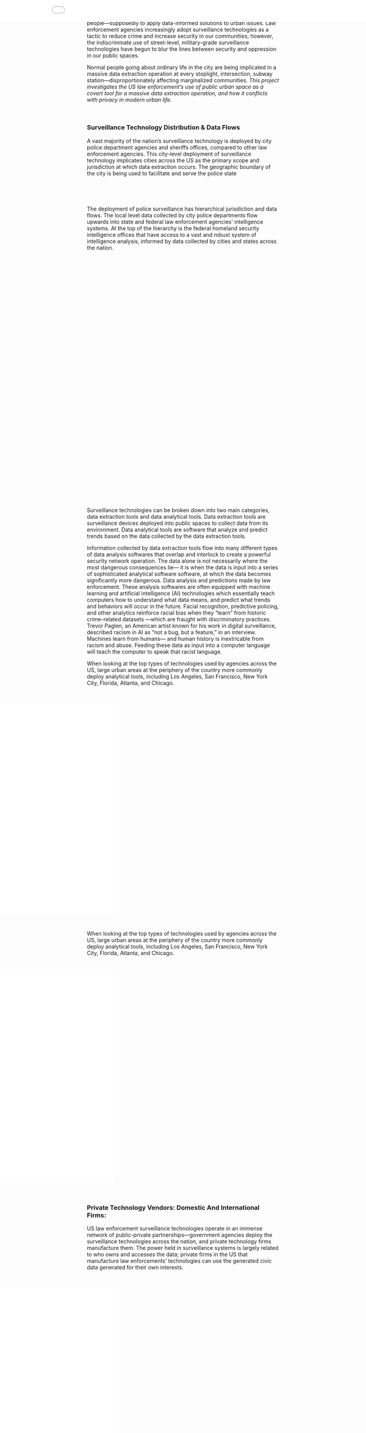 ```yaml
---
layout: post
date:   2022-05-04
image: "/conflict_urbanism_sp2022/images/csr_thumbnail.png"
title:  "Street-Level Surveillance: Public Space into Police State"
author: "Mia Winther-Tamaki & Kirthi Balakrishnan"
---
```


### Introduction  

<p><span>Today, cities across the world are developing under an unprecedented scale and sophistication of digital tools, becoming rapidly  and seamlessly integrated within our urban infrastructures. Invisible systems of digital interconnectedness track and analyze vast amounts of information about people—supposedly to apply data-informed solutions to urban issues. Law enforcement agencies increasingly adopt surveillance technologies as a tactic to reduce crime and increase security in our communities; however, the indiscriminate use of street-level, military-grade surveillance technologies have begun to blur the lines between security and oppression in our public spaces. &nbsp;</i></span></p>
<p><span>Normal people going about ordinary life in the city are being implicated in a massive data extraction operation at every stoplight, intersection, subway station—disproportionately affecting marginalized communities. <i>This project investigates the US law enforcement’s use of public urban space as a covert tool for a massive data extraction operation, and how it conflicts with privacy in modern urban life.</i> &nbsp;</i></span></p>
<p>&nbsp;</p>

### Surveillance Technology Distribution & Data Flows 
<p><span> A vast majority of the nation’s surveillance technology is deployed by city police department agencies and sheriffs offices, compared to other law enforcement agencies. This city-level deployment of surveillance technology implicates cities across the US as the primary scope and jurisdiction at which data extraction occurs. The geographic boundary of the city is being used to facilitate and serve the police state
</span></p>

<p>&nbsp;</p>

<iframe src="/conflict_urbanism_sp2022/images/surv - treemap.html" style="position:absolute;top:0;left:0;width:100%;height:300px;" frameborder="0"></iframe>
<p>&nbsp;</p>

<p><span>The deployment of police surveillance has hierarchical jurisdiction and data flows. The local level data collected by city police departments flow upwards into state and federal law enforcement agencies’ intelligence systems. At the top of the hierarchy is the federal homeland security intelligence offices that have access to a vast and robust system of intelligence analysis, informed by data collected by cities and states across the nation. 
&nbsp;</span></p>

<p>&nbsp;</p>

<p>&nbsp;</p>
<iframe src="/conflict_urbanism_sp2022/images/surv - sankey.html" style="border-width: 0px;left: 50%;right: 50%;
  margin-left: 50vw;
  margin-right: 50vw;
  max-width: 100vw; height:550px;
  position: relative;" scrolling="no"></iframe>
<p>&nbsp;</p>


<p><span>Surveillance technologies can be broken down into two main categories, data extraction tools and data analytical tools. Data extraction tools are surveillance devices deployed into public spaces to collect data from its environment. Data analytical tools are software that analyze and predict trends based on the data collected by the data extraction tools.  
&nbsp;</span></p>

<p><span>Information collected by data extraction tools flow into many different types of data analysis softwares that overlap and interlock to create a powerful security network operation. The data alone is not necessarily where the most dangerous consequences lie— it is when the data is input into a series of sophisticated analytical software software, at which the data becomes significantly more dangerous. Data analysis and predictions made by law enforcement. These analysis softwares are often equipped with machine learning and artificial intelligence (AI) technologies which essentially teach computers how to understand what data means, and predict what trends and behaviors will occur in the future.  Facial recognition, predictive policing, and other analytics reinforce racial bias when they “learn” from historic crime-related datasets —which are fraught with discriminatory practices. Trevor Paglen, an American artist known for his work in digital surveillance, described racism in AI as “not a bug, but a feature,” in an interview. Machines learn from humans— and human history is inextricable from racism and abuse. Feeding these data as input into a computer language will teach the computer to speak that racist language. 
&nbsp;</span></p>

<p><span>When looking at the top types of technologies used by agencies across the US, large urban areas at the periphery of the country more commonly deploy analytical tools, including Los Angeles, San Francisco, New York City, Florida, Atlanta, and Chicago. 
&nbsp;</span></p>

<p>&nbsp;</p><iframe src="/conflict_urbanism_sp2022/images/surv - tech map.html" style="border-width: 0px;left: 50%;right: 50%;
  margin-left: -50vw;
  margin-right: -50vw;
  max-width: 100vw; height:550px;
  position: relative;" scrolling="no"></iframe><p>&nbsp;</p>
  
<p><span>When looking at the top types of technologies used by agencies across the US, large urban areas at the periphery of the country more commonly deploy analytical tools, including Los Angeles, San Francisco, New York City, Florida, Atlanta, and Chicago. 
&nbsp;</span></p>

<p>&nbsp;</p><iframe src="/conflict_urbanism_sp2022/images/surv - num map.html" style="border-width: 0px;left: 50%;right: 50%;
  margin-left: -50vw;
  margin-right: -50vw;
  max-width: 100vw; height:550px;
  position: relative;" scrolling="no"></iframe><p>&nbsp;</p>


### Private Technology Vendors: Domestic And International Firms:  

<p><span>US law enforcement surveillance technologies operate in an immense network of public-private partnerships—government agencies deploy the surveillance technologies across the nation, and private technology firms manufacture them. The power held in surveillance systems is largely related to who owns and accesses the data; private firms in the US that manufacture law enforcements’ technologies can use the generated civic data generated for their own interests. 
&nbsp;</span></p>

<p>&nbsp;</p><iframe src="/conflict_urbanism_sp2022/images/surv - US vendor map.html" style="border-width: 0px;left: 50%;right: 50%;
  margin-left: -50vw;
  margin-right: -50vw;
  max-width: 100vw; height:550px;
  position: relative;" scrolling="no"></iframe><p>&nbsp;</p>

<p><span>Connecting the types of US agencies’ surveillance technologies, the vendor for each technology, and the origin or headquarters of each vendor showed the murky supply chains behind. Vendors had both domestic and international origins.  
&nbsp;</span></p>


<p>&nbsp;</p>
<iframe src="/conflict_urbanism_sp2022/images/surv - US vendor hist.html" style="border-width: 0px;left: 50%;right: 50%;
  margin-left: -50vw;
  margin-right: -50vw;
  max-width: 100vw; height:550px;
  position: relative;" scrolling="no"></iframe>
<p>&nbsp;</p>

<p><span>A large majority of US-made surveillance technology is manufactured in Santa Monica, California. This is because Ring, Amazon’s home surveillance camera system, has partnerships with about 1,332  different law enforcement agencies, comprising a large proportion of domestic-based surveillance technology. Ring is Amazon's smart home security system, where users install Ring surveillance cameras at their front doors and may choose to partake in Neighbors, Ring’s social media app. The app, known as the“new neighborhood watch,” allows neighbors to report “suspicious activities” within a certain radius of their home’s location. Ring’s local security communities and its many police partnerships form a network of neighborhood surveillance<a href="#1"><sup>1</sup></a>. Amazon has been criticized for collecting an enormous amount of data from Ring users, not disclosing the full details of its partnership with law enforcement, and for reinforcing the racial biases of the communities that use it.  
&nbsp;</span></p>

<p><span>“Ring sells a very particular message: while you shouldn’t trust your neighbors, you can trust Amazon to help police it.”<a href="#2"><sup>2</sup></a>Though individual homes’ front doorsteps are not public space, the combined footage from different users throughout a neighborhood creates hyperlocal, intimate surveillance networks, accessible to police departments. Police departments did not previously have such small-scale surveillance access of neighborhoods, front lawns, and neighbors’ behavioral interactions. Smaller community-scale public spaces are now being privatized through smart home surveillance technology and sold to public agencies. Amazon’s combined database from its expansive e-commerce distribution network and its Ring-Neighbors surveillance network  creates a massive dataset, highly tied to locational city data.  
&nbsp;</span></p>

<p>&nbsp;</p>


<iframe src="/conflict_urbanism_sp2022/images/surv - vendor map.html" style="border-width: 0px;left: 50%;right: 50%;
  margin-left: -50vw;
  margin-right: -50vw;
  max-width: 100vw; height:1050px;
  position: relative;" scrolling="no"></iframe>
<p>&nbsp;</p>

<p><span>When looking at international vendors of US surveillance technology, China stands out as the most prominent vendor—almost entirely due to DJI drone manufacturing. Internationally manufactured, US-deployed surveillance technologies have significant data privacy implications because most countries have different data privacy policies. In China, every technology company is legally required to turn in any collected data to the Chinese government. </span></p>

<p><span>DJI, the Chinese tech company responsible for manufacturing a majority of the US law enforcement agencies’ drones, was recently added to the US Department of Treasury’s investment blacklist after discovery of DJI’s role in the surveillance of the Uyghur Muslim population in the Xinjiang Region’s concentration camps<a href="#3"><sup>3</sup></a>. Cyber security researchers have since found the data collected from DJI aligns with Chinese government surveillance practices, which require drones to be linked to a user’s identity,” giving the government access to images, videos, biometric data, location data, and all other data generated by drones<a href="#4"><sup>4</sup></a>. The US federal government has largely stopped using drones manufactured by Chinese companies, although state and local-level enforcement continues to deploy them.</span></p>

<p><span>When Chinese drones fly over public spaces in the US—like the 2020 incident in Minneapolis during which a homeland security drone flew over a George Floyd protest—it is unclear if Americans’ data is being extracted and sent to the vendor’s homeland databases. Many are suspicious that the Chinese government has full access to Americans’ data but these claims are hard to confirm, as technology firms go to great lengths to keep their information about their data flows, uses, and applications private.</span></p>

<p>&nbsp;</p>

### Control & Regulate Surveillance  

<p><span>Surveillance technologies and data collection in public spaces are not inherently bad. Surveillance technology is just a tool, and data is a type of information. It is only through the specific ways and contexts through which surveillance tools and public information are used that weaponize them. Body-worn cameras are an example of this—body camera footage can be used to surveil people who police interact with and third parties who may have no knowledge  that they are being monitored. The footage can also be combined with analytics software, such as facial recognition. However, when there is police misconduct or an abuse of power, body camera footage can be used to hold police accountable. In criminal investigations, video footage serves as extremely valuable evidence that helps build and strengthen cases. For example, when Derek Chauvin was pressing his knee into George Floyd’s neck in May of 2020, Darnella Frazier took out her phone and recorded the murder, because “[she] knew if [she] didn’t, no one would believe [her].”<a href="#5"><sup>5</sup></a> Frazier surveilled the police officer— and her video served as powerful evidence for criminal charges for four police officers and the conviction of Chauvin.  
&nbsp;</span></p>

<p><span>Surveillance technologies have the capacity to improve city life and safety— but only if strictly controlled and regulated. Government needs to hold its own agencies accountable in a regulatory and technological balance. Regulations such as the 2022 NYC Geolocation Tracking Ban bill must be advocated for and enacted. The bill proposes that search of geo-tagged data of anyone who is not under criminal suspicion is prohibited.<a href="#6"><sup>6</sup></a>  Bottom-up advocacy for civic privacy is crucial—local nonprofit groups such as the Surveillance Technology Oversight Project do important work to abolish local governments’ mass surveillance through advocacy, litigation, and education.<a href="#7"><sup>7</sup></a> Additionally, data security infrastructure, such as Civic Data Trusts and blockchain technology can help to address issues of transparency, accountability, and privacy. Civic Data Trusts employ civic participation and an independent trustee to make unbiased data-related decisions. Blockchain technology can decentralize the storage of data into an encrypted ledger, which makes data immutable and far less likely to enter the hands of actors with ulterior motives.   
&nbsp;</span></p>

### Conclusion  

<p><span>Surveillance technologies and data collection in public spaces are not inherently bad. Surveillance technology is just a tool, and data is a type of information. It is only through the specific ways and contexts through which surveillance tools and public information are used that weaponize them. Body-worn cameras are an example of this—body camera footage can be used to surveil people who police interact with and third parties who may have no knowledge  that they are being monitored. The footage can also be combined with analytics software, such as facial recognition. However, when there is police misconduct or an abuse of power, body camera footage can be used to hold police accountable. In criminal investigations, video footage serves as extremely valuable evidence that helps build and strengthen cases. For example, when Derek Chauvin was pressing his knee into George Floyd’s neck in May of 2020, Darnella Frazier took out her phone and recorded the murder, because “[she] knew if [she] didn’t, no one would believe [her].”<a href="#5"><sup>5</sup></a> Frazier surveilled the police officer— and her video served as powerful evidence for criminal charges for four police officers and the conviction of Chauvin.  
&nbsp;</span></p>
<p>&nbsp;</p>

### Sources
<p><span style="font-weight: 400;">Atlas of Surveillance Dataset, Electric Frontier Foundation, Accessed April 13, 2022. <a href="https://atlasofsurveillance.org/library">https://atlasofsurveillance.org/library</span></a><span style="font-weight: 400;">.</span></p>
<p><span style="font-weight: 400;">BBC News. &ldquo;US Sanctions Drone-Maker DJI,&rdquo; December 17, 2021, sec. Technology.</span><a href="https://www.bbc.com/news/technology-59703521"><span style="font-weight: 400;"> </span><span style="font-weight: 400;">https://www.bbc.com/news/technology-59703521</span></a><span style="font-weight: 400;">.</span></p>
<p><span style="font-weight: 400;">Clearview AI. &ldquo;Clearview AI | The World&rsquo;s Largest Facial Network.&rdquo; Accessed April 10, 2022.</span><a href="https://www.clearview.ai"><span style="font-weight: 400;"> </span><span style="font-weight: 400;">https://www.clearview.ai</span></a><span style="font-weight: 400;">.</span></p>
<p><span style="font-weight: 400;">Electronic Frontier Foundation. &ldquo;Street-Level Surveillance: Drones/Unmanned Aerial Vehicles,&rdquo; August 28, 2017.</span><a href="https://www.eff.org/pages/dronesunmanned-aerial-vehicles"><span style="font-weight: 400;"> </span><span style="font-weight: 400;">https://www.eff.org/pages/dronesunmanned-aerial-vehicles</span></a><span style="font-weight: 400;">.</span></p>
<p><span style="font-weight: 400;">Green, Adrienne. &ldquo;What Happened After Derrick Ingram&rsquo;s Standoff With the NYPD.&rdquo; Intelligencer, May 25, 2021.</span><a href="https://nymag.com/intelligencer/2021/05/derrick-ingram-nypd-standoff.html"><span style="font-weight: 400;"> </span><span style="font-weight: 400;">https://nymag.com/intelligencer/2021/05/derrick-ingram-nypd-standoff.html</span></a><span style="font-weight: 400;">.</span></p>
<p><span style="font-weight: 400;">Green, Ben. &ldquo;The Smart Enough City: Putting Technology in Its Place to Reclaim Our Urban Future,&rdquo; April 7, 2019.</span><a href="https://doi.org/10.7551/mitpress/11555.001.0001"><span style="font-weight: 400;"> </span><span style="font-weight: 400;">https://doi.org/10.7551/mitpress/11555.001.0001</span></a><span style="font-weight: 400;">.</span></p>
<p><span style="font-weight: 400;">Heilweil, Rebecca. &ldquo;Members of Congress Want to Know More about Law Enforcement&rsquo;s Surveillance of Protesters.&rdquo; Vox, May 29, 2020.</span><a href="https://www.vox.com/recode/2020/5/29/21274828/drone-minneapolis-protests-predator-surveillance-police"><span style="font-weight: 400;"> </span><span style="font-weight: 400;">https://www.vox.com/recode/2020/5/29/21274828/drone-minneapolis-protests-predator-surveillance-police</span></a><span style="font-weight: 400;">.</span></p>
<p><span style="font-weight: 400;">Hill, Kashmir. &ldquo;The Secretive Company That Might End Privacy as We Know It.&rdquo; </span><i><span style="font-weight: 400;">The New York Times</span></i><span style="font-weight: 400;">, January 18, 2020, sec. Technology.</span><a href="https://www.nytimes.com/2020/01/18/technology/clearview-privacy-facial-recognition.html"><span style="font-weight: 400;"> </span><span style="font-weight: 400;">https://www.nytimes.com/2020/01/18/technology/clearview-privacy-facial-recognition.html</span></a><span style="font-weight: 400;">.</span></p>
<p><span style="font-weight: 400;">Krishnan, Nihal. &ldquo;French ID Security Contractor Exposed Data of Millions of US Citizens, Whistleblower Alleges,&rdquo; Washington Examiner, November 10, 2021.</span><a href="https://www.washingtonexaminer.com/policy/french-id-security-contractor-exposed-data-of-millions-of-us-citizens-whistleblower-alleges"><span style="font-weight: 400;"> </span><span style="font-weight: 400;">https://www.washingtonexaminer.com/policy/french-id-security-contractor-exposed-data-of-millions-of-us-citizens-whistleblower-alleges</span></a><span style="font-weight: 400;">.</span></p>
<p><span style="font-weight: 400;">Mozur, Paul, Julian E. Barnes, and Aaron Krolik. &ldquo;Popular Chinese-Made Drone Is Found to Have Security Weakness.&rdquo; </span><i><span style="font-weight: 400;">The New York Times</span></i><span style="font-weight: 400;">, July 23, 2020, sec. U.S.</span><a href="https://www.nytimes.com/2020/07/23/us/politics/dji-drones-security-vulnerability.html"><span style="font-weight: 400;"> </span><span style="font-weight: 400;">https://www.nytimes.com/2020/07/23/us/politics/dji-drones-security-vulnerability.html</span></a><span style="font-weight: 400;">.</span></p>
<p><span style="font-weight: 400;">NY State Senate. &ldquo;NY State Senate Bill S675,&rdquo; January 4, 2021.</span><a href="https://www.nysenate.gov/legislation/bills/2021/s675"><span style="font-weight: 400;"> </span><span style="font-weight: 400;">https://www.nysenate.gov/legislation/bills/2021/s675</span></a><span style="font-weight: 400;">.</span></p>
<p><span style="font-weight: 400;">Ryan-Mosley, Tate. &ldquo;The Secret Police: Cops Built a Shadowy Surveillance Machine in Minnesota after George Floyd&rsquo;s Murder.&rdquo; MIT Technology Review. Accessed April 11, 2022.</span><a href="https://www.technologyreview.com/2022/03/03/1046676/police-surveillance-minnesota-george-floyd/"><span style="font-weight: 400;"> </span><span style="font-weight: 400;">https://www.technologyreview.com/2022/03/03/1046676/police-surveillance-minnesota-george-floyd/</span></a><span style="font-weight: 400;">.</span></p>
<p><span style="font-weight: 400;">S.T.O.P. - The Surveillance Technology Oversight Project. &ldquo;S.T.O.P. - The Surveillance Technology Oversight Project.&rdquo; Accessed January 19, 2022.</span><a href="https://www.stopspying.org"><span style="font-weight: 400;"> </span><span style="font-weight: 400;">https://www.stopspying.org</span></a><span style="font-weight: 400;">.</span></p>
<p><span style="font-weight: 400;">Zuboff, Shoshanna. The Age of Surveillance Capitalism: The Fight for a Human Future at the New Frontier of Power. Hachette Book Group. 2019.&nbsp;</span></p>
